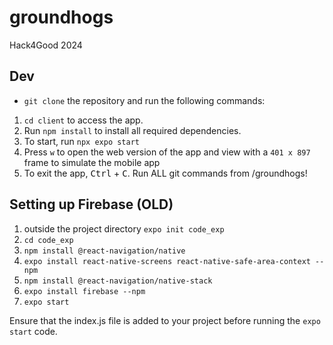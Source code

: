 # groundhogs
Hack4Good 2024

## Dev
- `git clone` the repository and run the following commands:

1. `cd client` to access the app.
2. Run `npm install` to install all required dependencies.
3. To start, run `npx expo start`
4. Press `w` to open the web version of the app and view with a `401 x 897` frame to simulate the mobile app
5. To exit the app, <kbd>Ctrl</kbd> + <kbd>C</kbd>.
Run ALL git commands from /groundhogs!

## Setting up Firebase (OLD)

1. outside the project directory `expo init code_exp`
2. `cd code_exp`
3. `npm install @react-navigation/native`
5. `expo install react-native-screens react-native-safe-area-context --npm`
6. `npm install @react-navigation/native-stack`
7. `expo install firebase --npm`
8. `expo start`

Ensure that the index.js file is added to your project before running the `expo start` code.
